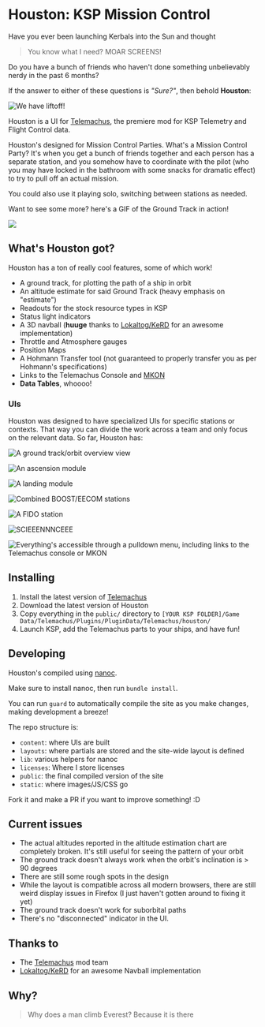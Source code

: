 # Houston: KSP Mission Control

Have you ever been launching Kerbals into the Sun and thought

> You know what I need? MOAR SCREENS!

Do you have a bunch of friends who haven't done something unbelievably nerdy in the past 6 months?

If the answer to either of these questions is *"Sure?"*, then behold **Houston**:

![We have liftoff!](readme-images/ascension-preview.gif)

Houston is a UI for [Telemachus](http://forum.kerbalspaceprogram.com/threads/24594), the premiere mod for KSP Telemetry and Flight Control data.

Houston's designed for Mission Control Parties. What's a Mission Control Party? It's when you get a bunch of friends together and each person has a separate station, and you somehow have to coordinate with the pilot (who you may have locked in the bathroom with some snacks for dramatic effect) to try to pull off an actual mission.

You could also use it playing solo, switching between stations as needed.

Want to see some more? here's a GIF of the Ground Track in action!

![](readme-images/ground-track-preview.gif)

## What's Houston got?

Houston has a ton of really cool features, some of which work!

* A ground track, for plotting the path of a ship in orbit
* An altitude estimate for said Ground Track (heavy emphasis on "estimate")
* Readouts for the stock resource types in KSP
* Status light indicators
* A 3D navball (**huuge** thanks to [Lokaltog/KeRD](https://github.com/Lokaltog/KeRD) for an awesome implementation)
* Throttle and Atmosphere gauges
* Position Maps
* A Hohmann Transfer tool (not guaranteed to properly transfer you as per Hohmann's specifications)
* Links to the Telemachus Console and [MKON](https://github.com/chrisnic/mkon?files=1)
* **Data Tables**, whoooo!

### UIs

Houston was designed to have specialized UIs for specific stations or contexts. That way you can divide the work across a team and only focus on the relevant data. So far, Houston has:

![A ground track/orbit overview view](readme-images/ground-track.png)

![An ascension module](readme-images/ascension.png)

![A landing module](readme-images/landing.png)

![Combined BOOST/EECOM stations](readme-images/boost.png)

![A FIDO station](readme-images/fido.png)

![SCIEEENNNCEEE](readme-images/science.png)

![Everything's accessible through a pulldown menu, including links to the Telemachus console or MKON](readme-images/navigation.png)

## Installing

1. Install the latest version of [Telemachus](http://forum.kerbalspaceprogram.com/threads/24594)
2. Download the latest version of Houston
3. Copy everything in the `public/` directory to `[YOUR KSP FOLDER]/Game Data/Telemachus/Plugins/PluginData/Telemachus/houston/`
4. Launch KSP, add the Telemachus parts to your ships, and have fun!

## Developing

Houston's compiled using [nanoc](http://nanoc.ws).

Make sure to install nanoc, then run `bundle install`.

You can run `guard` to automatically compile the site as you make changes, making development a breeze!

The repo structure is:

* `content`: where UIs are built
* `layouts`: where partials are stored and the site-wide layout is defined
* `lib`: various helpers for nanoc
* `licenses`: Where I store licenses
* `public`: the final compiled version of the site
* `static`: where images/JS/CSS go

Fork it and make a PR if you want to improve something! :D

## Current issues

* The actual altitudes reported in the altitude estimation chart are completely broken. It's still useful for seeing the pattern of your orbit
* The ground track doesn't always work when the orbit's inclination is > 90 degrees
* There are still some rough spots in the design
* While the layout is compatible across all modern browsers, there are still weird display issues in Firefox (I just haven't gotten around to fixing it yet)
* The ground track doesn't work for suborbital paths
* There's no "disconnected" indicator in the UI.

## Thanks to

* The [Telemachus](http://forum.kerbalspaceprogram.com/threads/24594) mod team
* [Lokaltog/KeRD](https://github.com/Lokaltog/KeRD) for an awesome Navball implementation

## Why?

> Why does a man climb Everest? Because it is there